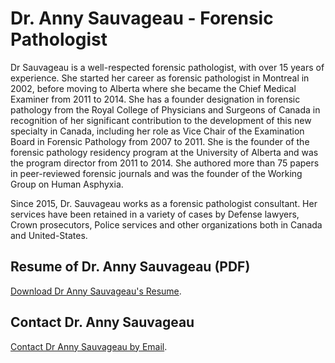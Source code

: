 ###
# Dr. Anny Sauvageau - Forensic Pathologist

Dr Sauvageau is a well-respected forensic pathologist, with over 15 years of experience. She started her career as forensic pathologist in Montreal in 2002, before moving to Alberta where she became the Chief Medical Examiner from 2011 to 2014. She has a founder designation in forensic pathology from the Royal College of Physicians and Surgeons of Canada in recognition of her significant contribution to the development of this new specialty in Canada, including her role as Vice Chair of the Examination Board in Forensic Pathology from 2007 to 2011. She is the founder of the forensic pathology residency program at the University of Alberta and was the program director from 2011 to 2014. She authored more than 75 papers in peer-reviewed forensic journals and was the founder of the Working Group on Human Asphyxia.

Since 2015, Dr. Sauvageau works as a forensic pathologist consultant. Her services have been retained in a variety of cases by Defense lawyers, Crown prosecutors, Police services and other organizations both in Canada and United-States. 


## Resume of Dr. Anny Sauvageau (PDF)

[Download Dr Anny Sauvageau's Resume](https://github.com/contact).


## Contact Dr. Anny Sauvageau

[Contact Dr Anny Sauvageau by Email](https://github.com/contact).

